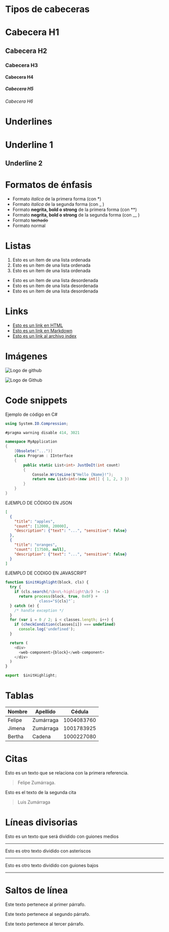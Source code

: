 # Tipos de cabeceras
# Cabecera H1
## Cabecera H2
### Cabecera H3
#### Cabecera H4
##### Cabecera H5
###### Cabecera H6

# Underlines
Underline 1
===========
Underline 2
-----------

# Formatos de énfasis
- Formato *italica* de la primera forma (con *)
- Formato _italica_ de la segunda forma (con _ )
- Formato **negrita, bold o strong** de la primera forma (con **)
- Formato __negrita, bold o strong__ de la segunda forma (con __ )
- Formato ~~tachado~~
- Formato normal

# Listas
1. Esto es un ítem de una lista ordenada
2. Esto es un ítem de una lista ordenada
3. Esto es un ítem de una lista ordenada
- Esto es un ítem de una lista desordenada
- Esto es un ítem de una lista desordenada
- Esto es un ítem de una lista desordenada

# Links
- <a href="http://www.google.com">Esto es un link en HTML</a>
- [Esto es un link en Markdown](http://www.google.com)
- [Esto es un link al archivo index](index.html)

# Imágenes
![Logo de github](https://1000marcas.net/wp-content/uploads/2020/02/GitHub-Logo.jpg)

<img src="https://1000marcas.net/wp-content/uploads/2020/02/GitHub-Logo.jpg" alt="Logo de Github">

# Code snippets
Ejemplo de código en C#
```C#
using System.IO.Compression;

#pragma warning disable 414, 3021

namespace MyApplication
{
    [Obsolete("...")]
    class Program : IInterface
    {
        public static List<int> JustDoIt(int count)
        {
            Console.WriteLine($"Hello {Name}!");
            return new List<int>(new int[] { 1, 2, 3 })
        }
    }
}
```

EJEMPLO DE CÓDIGO EN JSON
```JSON
[
  {
    "title": "apples",
    "count": [12000, 20000],
    "description": {"text": "...", "sensitive": false}
  },
  {
    "title": "oranges",
    "count": [17500, null],
    "description": {"text": "...", "sensitive": false}
  }
]
```

EJEMPLO DE CODIGO EN JAVASCRIPT
```JavaScript
function $initHighlight(block, cls) {
  try {
    if (cls.search(/\bno\-highlight\b/) != -1)
      return process(block, true, 0x0F) +
             ` class="${cls}"`;
  } catch (e) {
    /* handle exception */
  }
  for (var i = 0 / 2; i < classes.length; i++) {
    if (checkCondition(classes[i]) === undefined)
      console.log('undefined');
  }

  return (
    <div>
      <web-component>{block}</web-component>
    </div>
  )
}

export  $initHighlight;
```

# Tablas
| Nombre | Apellido | Cédula |
| ------ | -------- | ------ |
| Felipe | Zumárraga | 1004083760 |
| Jimena | Zumárraga | 1001783925 |
| Bertha | Cadena | 1000227080 |

# Citas
Esto es un texto que se relaciona con la primera referencia.
>Felipe Zumárraga.

Esto es el texto de la segunda cita
>Luis Zumárraga

# Líneas divisorias
Esto es un texto que será dividido con guiones medios

---
Esto es otro texto dividido con asteriscos

***
Esto es otro texto dividido con guiones bajos

___

# Saltos de línea
Este texto pertenece al primer párrafo.

Este texto pertenece al segundo párrafo.

Este texto pertenece al tercer párrafo.

